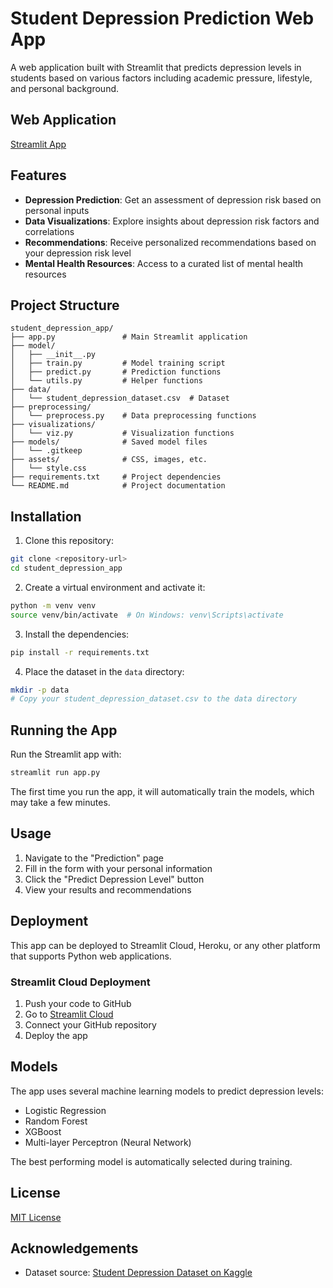 # Student Depression Prediction Web App

A web application built with Streamlit that predicts depression levels in students based on various factors including academic pressure, lifestyle, and personal background.

## Web Application
[Streamlit App](https://student-depression-predictor.streamlit.app/)

## Features

- **Depression Prediction**: Get an assessment of depression risk based on personal inputs
- **Data Visualizations**: Explore insights about depression risk factors and correlations
- **Recommendations**: Receive personalized recommendations based on your depression risk level
- **Mental Health Resources**: Access to a curated list of mental health resources

## Project Structure

```
student_depression_app/
├── app.py               # Main Streamlit application
├── model/              
│   ├── __init__.py
│   ├── train.py         # Model training script
│   ├── predict.py       # Prediction functions
│   └── utils.py         # Helper functions
├── data/
│   └── student_depression_dataset.csv  # Dataset
├── preprocessing/
│   └── preprocess.py    # Data preprocessing functions
├── visualizations/
│   └── viz.py           # Visualization functions
├── models/              # Saved model files
│   └── .gitkeep
├── assets/              # CSS, images, etc.
│   └── style.css
├── requirements.txt     # Project dependencies
└── README.md            # Project documentation
```

## Installation

1. Clone this repository:
```bash
git clone <repository-url>
cd student_depression_app
```

2. Create a virtual environment and activate it:
```bash
python -m venv venv
source venv/bin/activate  # On Windows: venv\Scripts\activate
```

3. Install the dependencies:
```bash
pip install -r requirements.txt
```

4. Place the dataset in the `data` directory:
```bash
mkdir -p data
# Copy your student_depression_dataset.csv to the data directory
```

## Running the App

Run the Streamlit app with:

```bash
streamlit run app.py
```

The first time you run the app, it will automatically train the models, which may take a few minutes.

## Usage

1. Navigate to the "Prediction" page
2. Fill in the form with your personal information
3. Click the "Predict Depression Level" button
4. View your results and recommendations

## Deployment

This app can be deployed to Streamlit Cloud, Heroku, or any other platform that supports Python web applications.

### Streamlit Cloud Deployment

1. Push your code to GitHub
2. Go to [Streamlit Cloud](https://streamlit.io/cloud)
3. Connect your GitHub repository
4. Deploy the app

## Models

The app uses several machine learning models to predict depression levels:

- Logistic Regression
- Random Forest
- XGBoost
- Multi-layer Perceptron (Neural Network)

The best performing model is automatically selected during training.

## License

[MIT License](LICENSE)

## Acknowledgements

- Dataset source: [Student Depression Dataset on Kaggle](https://www.kaggle.com/datasets/adilshamim8/student-depression-dataset)
